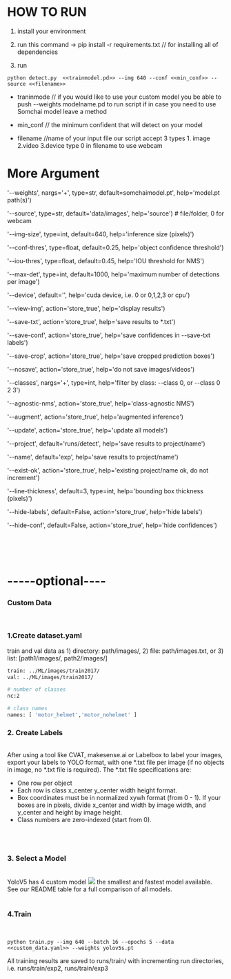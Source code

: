 <H1>HOW TO RUN</H1>

1. install your environment 

2. run this command -> pip install -r requirements.txt  // for installing all of dependencies

3. run 

```python detect.py  <<trainmodel.pd>> --img 640 --conf <<min_conf>> --source <<filename>> ```


- traninmode // if you would like to use your custom model you be able to push --weights modelname.pd to run script if 
in case you need to use Somchai model leave a method

- min_conf // the minimum confident that will detect on your model

- filename //name of your input file our script accept 3 types 1. image  2.video 3.device type 0 in filename to use webcam

<H1>More Argument</H1>

   '--weights', nargs='+', type=str, default=somchaimodel.pt', help='model.pt path(s)')

   '--source', type=str, default='data/images', help='source')  # file/folder, 0 for webcam

   '--img-size', type=int, default=640, help='inference size (pixels)')

   '--conf-thres', type=float, default=0.25, help='object confidence threshold')

   '--iou-thres', type=float, default=0.45, help='IOU threshold for NMS')

   '--max-det', type=int, default=1000, help='maximum number of detections per image')

   '--device', default='', help='cuda device, i.e. 0 or 0,1,2,3 or cpu')

   '--view-img', action='store_true', help='display results')

   '--save-txt', action='store_true', help='save results to *.txt')

   '--save-conf', action='store_true', help='save confidences in --save-txt labels')

   '--save-crop', action='store_true', help='save cropped prediction boxes')

   '--nosave', action='store_true', help='do not save images/videos')

   '--classes', nargs='+', type=int, help='filter by class: --class 0, or --class 0 2 3')

   '--agnostic-nms', action='store_true', help='class-agnostic NMS')

   '--augment', action='store_true', help='augmented inference')

   '--update', action='store_true', help='update all models')

   '--project', default='runs/detect', help='save results to project/name')

   '--name', default='exp', help='save results to project/name')

   '--exist-ok', action='store_true', help='existing project/name ok, do not increment')

   '--line-thickness', default=3, type=int, help='bounding box thickness (pixels)')

   '--hide-labels', default=False, action='store_true', help='hide labels')

   '--hide-conf', default=False, action='store_true', help='hide confidences')


<br>
<br>
<br>
<H1> -----optional---- </H1>

<h3>Custom Data</h3>
<br>
<H3> 1.Create dataset.yaml </H3>

 train and val data as 1) directory: path/images/, 2) file: path/images.txt, or 3) list: [path1/images/, path2/images/]


```bash 
train: ../ML/images/train2017/
val: ../ML/images/train2017/

# number of classes
nc:2

# class names
names: [ 'motor_helmet','motor_nohelmet' ] 
```


<H3>2. Create Labels</H3>
<br>
After using a tool like CVAT, makesense.ai or Labelbox to label your images, export your labels to YOLO format, with one *.txt file per image (if no objects in image, no *.txt file is required). The *.txt file specifications are:


- One row per object
- Each row is class x_center y_center width height format.
- Box coordinates must be in normalized xywh format (from 0 - 1). If your boxes are in pixels, divide x_center and width by image width, and y_center and height by image height.
- Class numbers are zero-indexed (start from 0).
<br>
<br>
<H3>3. Select a Model </H3>
<br>
YoloV5 has 4 custom model

<img src="https://user-images.githubusercontent.com/26833433/103595982-ab986000-4eb1-11eb-8c57-4726261b0a88.png">
the smallest and fastest model available. See our README table for a full comparison of all models.
<br>
<br>

<h3> 4.Train </h3>

<br>

```python train.py --img 640 --batch 16 --epochs 5 --data <<custom_data.yaml>> --weights yolov5s.pt```


All training results are saved to runs/train/ with incrementing run directories, i.e. runs/train/exp2, runs/train/exp3



